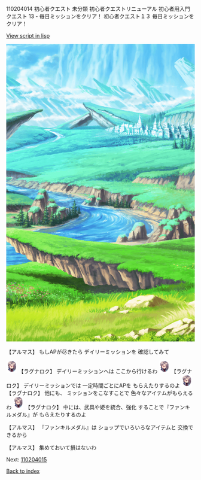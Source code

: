110204014 初心者クエスト 未分類 初心者クエストリニューアル 初心者用入門クエスト 13 - 毎日ミッションをクリア！ 初心者クエスト１３ 毎日ミッションをクリア！

[View script in lisp](../scripts/110204014.txt)

![plain.png](../images/backgrounds/plain.png)

【アルマス】
もしAPが尽きたら
デイリーミッションを
確認してみて

<img src="../images/units/103611.png" alt="103611.png" height="34"/>
【ラグナロク】
デイリーミッションへは
ここから行けるわ

<img src="../images/units/103611.png" alt="103611.png" height="34"/>
【ラグナロク】
デイリーミッションでは
一定時間ごとにAPを
もらえたりするのよ

<img src="../images/units/103611.png" alt="103611.png" height="34"/>
【ラグナロク】
他にも、
ミッションをこなすことで
色々なアイテムがもらえるわ

<img src="../images/units/103611.png" alt="103611.png" height="34"/>
【ラグナロク】
中には、武具や姫を統合、強化
することで『ファンキルメダル』が
もらえたりするのよ

【アルマス】
『ファンキルメダル』は
ショップでいろいろなアイテムと
交換できるから

【アルマス】
集めておいて損はないわ

Next: [110204015](110204015.md)

[Back to index](index.md)
